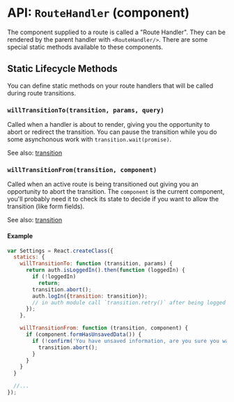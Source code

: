 API: `RouteHandler` (component)
===============================

The component supplied to a route is called a "Route Handler". They can
be rendered by the parent handler with `<RouteHandler/>`.  There are
some special static methods available to these components.

Static Lifecycle Methods
------------------------

You can define static methods on your route handlers that will be called
during route transitions.

### `willTransitionTo(transition, params, query)`

Called when a handler is about to render, giving you the opportunity to
abort or redirect the transition. You can pause the transition while you
do some asynchonous work with `transition.wait(promise)`.

See also: [transition](/docs/api/misc/transition.md)

### `willTransitionFrom(transition, component)`

Called when an active route is being transitioned out giving you an
opportunity to abort the transition. The `component` is the current
component, you'll probably need it to check its state to decide if you
want to allow the transition (like form fields).

See also: [transition](/docs/api/misc/transition.md)

#### Example

```js
var Settings = React.createClass({
  statics: {
    willTransitionTo: function (transition, params) {
      return auth.isLoggedIn().then(function (loggedIn) {
        if (!loggedIn)
          return;
        transition.abort();
        auth.logIn({transition: transition});
        // in auth module call `transition.retry()` after being logged in
      });
    },

    willTransitionFrom: function (transition, component) {
      if (component.formHasUnsavedData()) {
        if (!confirm('You have unsaved information, are you sure you want to leave this page?')) {
          transition.abort();
        }
      }
    }
  }

  //...
});
```
